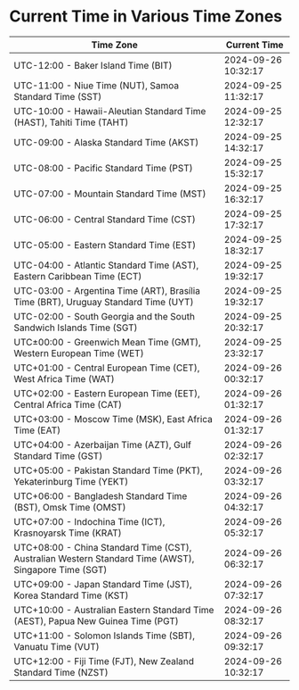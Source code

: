 # Current Time in Various Time Zones

| Time Zone | Current Time |
|-----------|--------------|
| UTC-12:00 - Baker Island Time (BIT) | 2024-09-26 10:32:17 |
| UTC-11:00 - Niue Time (NUT), Samoa Standard Time (SST) | 2024-09-25 11:32:17 |
| UTC-10:00 - Hawaii-Aleutian Standard Time (HAST), Tahiti Time (TAHT) | 2024-09-25 12:32:17 |
| UTC-09:00 - Alaska Standard Time (AKST) | 2024-09-25 14:32:17 |
| UTC-08:00 - Pacific Standard Time (PST) | 2024-09-25 15:32:17 |
| UTC-07:00 - Mountain Standard Time (MST) | 2024-09-25 16:32:17 |
| UTC-06:00 - Central Standard Time (CST) | 2024-09-25 17:32:17 |
| UTC-05:00 - Eastern Standard Time (EST) | 2024-09-25 18:32:17 |
| UTC-04:00 - Atlantic Standard Time (AST), Eastern Caribbean Time (ECT) | 2024-09-25 19:32:17 |
| UTC-03:00 - Argentina Time (ART), Brasília Time (BRT), Uruguay Standard Time (UYT) | 2024-09-25 19:32:17 |
| UTC-02:00 - South Georgia and the South Sandwich Islands Time (SGT) | 2024-09-25 20:32:17 |
| UTC±00:00 - Greenwich Mean Time (GMT), Western European Time (WET) | 2024-09-25 23:32:17 |
| UTC+01:00 - Central European Time (CET), West Africa Time (WAT) | 2024-09-26 00:32:17 |
| UTC+02:00 - Eastern European Time (EET), Central Africa Time (CAT) | 2024-09-26 01:32:17 |
| UTC+03:00 - Moscow Time (MSK), East Africa Time (EAT) | 2024-09-26 01:32:17 |
| UTC+04:00 - Azerbaijan Time (AZT), Gulf Standard Time (GST) | 2024-09-26 02:32:17 |
| UTC+05:00 - Pakistan Standard Time (PKT), Yekaterinburg Time (YEKT) | 2024-09-26 03:32:17 |
| UTC+06:00 - Bangladesh Standard Time (BST), Omsk Time (OMST) | 2024-09-26 04:32:17 |
| UTC+07:00 - Indochina Time (ICT), Krasnoyarsk Time (KRAT) | 2024-09-26 05:32:17 |
| UTC+08:00 - China Standard Time (CST), Australian Western Standard Time (AWST), Singapore Time (SGT) | 2024-09-26 06:32:17 |
| UTC+09:00 - Japan Standard Time (JST), Korea Standard Time (KST) | 2024-09-26 07:32:17 |
| UTC+10:00 - Australian Eastern Standard Time (AEST), Papua New Guinea Time (PGT) | 2024-09-26 08:32:17 |
| UTC+11:00 - Solomon Islands Time (SBT), Vanuatu Time (VUT) | 2024-09-26 09:32:17 |
| UTC+12:00 - Fiji Time (FJT), New Zealand Standard Time (NZST) | 2024-09-26 10:32:17 |
